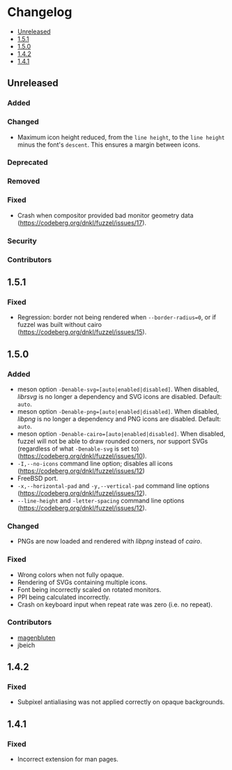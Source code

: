 # Changelog

* [Unreleased](#unreleased)
* [1.5.1](#1-5-1)
* [1.5.0](#1-5-0)
* [1.4.2](#1-4-2)
* [1.4.1](#1-4-1)


## Unreleased
### Added
### Changed

* Maximum icon height reduced, from the `line height`, to the `line
  height` minus the font's `descent`. This ensures a margin between
  icons.


### Deprecated
### Removed
### Fixed

* Crash when compositor provided bad monitor geometry data
  (https://codeberg.org/dnkl/fuzzel/issues/17).


### Security
### Contributors


## 1.5.1

### Fixed

* Regression: border not being rendered when `--border-radius=0`, or
  if fuzzel was built without cairo
  (https://codeberg.org/dnkl/fuzzel/issues/15).


## 1.5.0

### Added

* meson option `-Denable-svg=[auto|enabled|disabled]`. When disabled,
  _librsvg_ is no longer a dependency and SVG icons are
  disabled. Default: `auto`.
* meson option `-Denable-png=[auto|enabled|disabled]`. When disabled,
  _libpng_ is no longer a dependency and PNG icons are
  disabled. Default: `auto`.
* meson option `-Denable-cairo=[auto|enabled|disabled]`. When
  disabled, fuzzel will not be able to draw rounded corners, nor
  support SVGs (regardless of what `-Denable-svg` is set to)
  (https://codeberg.org/dnkl/fuzzel/issues/10).
* `-I,--no-icons` command line option; disables all icons
  (https://codeberg.org/dnkl/fuzzel/issues/12)
* FreeBSD port.
* `-x,--horizontal-pad` and `-y,--vertical-pad` command line options
  (https://codeberg.org/dnkl/fuzzel/issues/12).
* `--line-height` and `-letter-spacing` command line options
  (https://codeberg.org/dnkl/fuzzel/issues/12).


### Changed

* PNGs are now loaded and rendered with _libpng_ instead of _cairo_.


### Fixed

* Wrong colors when not fully opaque.
* Rendering of SVGs containing multiple icons.
* Font being incorrectly scaled on rotated monitors.
* PPI being calculated incorrectly.
* Crash on keyboard input when repeat rate was zero (i.e. no repeat).


### Contributors

* [magenbluten](https://codeberg.org/magenbluten)
* jbeich


## 1.4.2

### Fixed

* Subpixel antialiasing was not applied correctly on opaque
  backgrounds.


## 1.4.1

### Fixed

* Incorrect extension for man pages.
